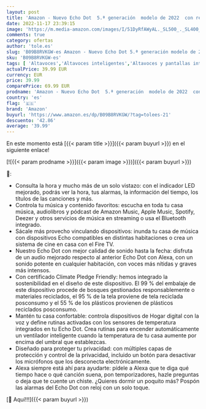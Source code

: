 ```yaml
---
layout: post
title: 'Amazon - Nuevo Echo Dot  5.ª generación  modelo de 2022  con reloj | Altavoz inteligente con reloj y Alexa | Gris azulado'
date: 2022-11-17 23:39:15
image: 'https://m.media-amazon.com/images/I/51DyRfAWyAL._SL500_._SL400_.jpg'
comments: true
category: ofertas
author: 'tole.es'
slug: 'B09B8RVKGW-es Amazon - Nuevo Echo Dot 5.ª generación modelo de 2022 con...'
sku: 'B09B8RVKGW-es'
tags: [ 'Altavoces','Altavoces inteligentes','Altavoces y pantallas inteligentes Echo','Dispositivos Amazon','Dispositivos Amazon y Accesorios','Electrónica','Equipos de audio y Hi-Fi','alexa','amazon','🇪🇸', ]
actualPrice: 39.99 EUR
currency: EUR
price: 39.99
comparePrice: 69.99 EUR
prodname: 'Amazon - Nuevo Echo Dot  5.ª generación  modelo de 2022  con reloj | Altavoz inteligente con reloj y Alexa | Gris azulado'
country: 'es'
flag: '🇪🇸'
brand: 'Amazon'
buyurl: 'https://www.amazon.es/dp/B09B8RVKGW/?tag=tolees-21'
descuento: '42.86'
average: '39.99'
---
```


En este momento está [{{< param title >}}]({{< param buyurl >}}) en el siguiente enlace!

[![{{< param prodname >}}]({{< param image >}})]({{< param buyurl >}})

🔎:

- Consulta la hora y mucho más de un solo vistazo: con el indicador LED mejorado, podrás ver la hora, tus alarmas, la información del tiempo, los títulos de las canciones y más.
- Controla tu música y contenido favoritos: escucha en toda tu casa música, audiolibros y pódcast de Amazon Music, Apple Music, Spotify, Deezer y otros servicios de música en streaming o usa el Bluetooth integrado.
- Sácale más provecho vinculando dispositivos: inunda tu casa de música con dispositivos Echo compatibles en distintas habitaciones o crea un sistema de cine en casa con el Fire TV.
- Nuestro Echo Dot con mejor calidad de sonido hasta la fecha: disfruta de un audio mejorado respecto al anterior Echo Dot con Alexa, con un sonido potente en cualquier habitación, con voces más nítidas y graves más intensos.
- Con certificado Climate Pledge Friendly: hemos integrado la sostenibilidad en el diseño de este dispositivo. El 99 % del embalaje de este dispositivo procede de bosques gestionados responsablemente o materiales reciclados, el 95 % de la tela proviene de tela reciclada posconsumo y el 55 % de los plásticos provienen de plásticos reciclados posconsumo.
- Mantén tu casa confortable: controla dispositivos de Hogar digital con la voz y define rutinas activadas con los sensores de temperatura integrados en tu Echo Dot. Crea rutinas para encender automáticamente un ventilador inteligente cuando la temperatura de tu casa aumente por encima del umbral que establezcas.
- Diseñado para proteger tu privacidad: con múltiples capas de protección y control de la privacidad, incluido un botón para desactivar los micrófonos que los desconecta electrónicamente.
- Alexa siempre está ahí para ayudarte: pídele a Alexa que te diga qué tiempo hace o qué canción suena, pon temporizadores, hazle preguntas o deja que te cuente un chiste. ¿Quieres dormir un poquito más? Pospón las alarmas del Echo Dot con reloj con un solo toque.

[🛒 Aquí!!!]({{< param buyurl >}})
